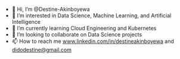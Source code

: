 - 👋 Hi, I’m @Destine-Akinboyewa
- 👀 I’m interested in Data Science, Machine Learning, and Artificial Intelligence
- 🌱 I’m currently learning Cloud Engineering and Kubernetes
- 💞️ I’m looking to collaborate on Data Science projects
- 📫 How to reach me www.linkedin.com/in/destineakinboyewa and didodestine@gmail.com

<!---
Destine-Akinboyewa/Destine-Akinboyewa is a ✨ special ✨ repository because its `README.md` (this file) appears on your GitHub profile.
You can click the Preview link to take a look at your changes.
--->

